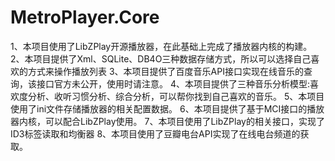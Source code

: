 MetroPlayer.Core
================
1、本项目使用了LibZPlay开源播放器，在此基础上完成了播放器内核的构建。
2、本项目提供了Xml、SQLite、DB4O三种数据存储方式，所以可以选择自己喜欢的方式来操作播放列表
3、本项目提供了百度音乐API接口实现在线音乐的查询，该接口官方未公开，使用时请注意。
4、本项目提供了三种音乐分析模型:喜欢度分析、收听习惯分析、综合分析，可以帮你找到自己喜欢的音乐。
5、本项目使用了ini文件存储播放器的相关配置数据。
6、本项目提供了基于MCI接口的播放器内核，可以配合LibZPlay使用。
7、本项目使用了LibZPlay的相关接口，实现了ID3标签读取和均衡器
8、本项目使用了豆瓣电台API实现了在线电台频道的获取。
